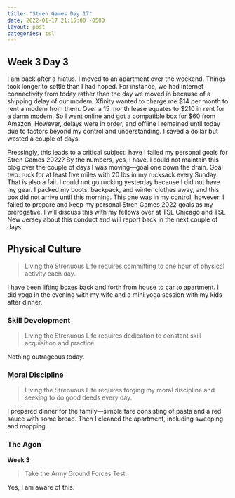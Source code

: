 ```yaml
---
title: "Stren Games Day 17"
date: 2022-01-17 21:15:00 -0500
layout: post
categories: tsl
---
```


## Week 3 Day 3

I am back after a hiatus. I moved to an apartment over the weekend. Things took longer to settle than I had hoped. For instance, we had internet connectivity from today rather than the day we moved in because of a shipping delay of our modem. Xfinity wanted to charge me $14 per month to rent a modem from them. Over a 15 month lease equates to $210 in rent for a damn modem. So I went online and got a compatible box for $60 from Amazon. However, delays were in order, and offline I remained until today due to factors beyond my control and understanding. I saved a dollar but wasted a couple of days. 

Pressingly, this leads to a critical subject: have I failed my personal goals for Stren Games 2022? By the numbers, yes, I have. I could not maintain this blog over the couple of days I was moving—goal one down the drain. Goal two: ruck for at least five miles with 20 lbs in my rucksack every Sunday. That is also a fail. I could not go rucking yesterday because I did not have my gear. I packed my boots, backpack, and winter clothes away, and this box did not arrive until this morning. This one was in my control, however. I failed to prepare and keep my personal Stren Games 2022 goals as my prerogative. I will discuss this with my fellows over at TSL Chicago and TSL New Jersey about this conduct and will report back in the next couple of days.

## Physical Culture
> Living the Strenuous Life requires committing to one hour of physical activity each day.

I have been lifting boxes back and forth from house to car to apartment. I did yoga in the evening with my wife and a mini yoga session with my kids after dinner.


### Skill Development
> Living the Strenuous Life requires dedication to constant skill acquisition and practice.

Nothing outrageous today.

### Moral Discipline
> Living the Strenuous Life requires forging my moral discipline and seeking to do good deeds every day.

I prepared dinner for the family—simple fare consisting of pasta and a red sauce with some bread. Then I  cleaned the apartment, including sweeping and mopping.

### The Agon
**Week 3**
> Take the Army Ground Forces Test.

Yes, I am aware of this.
